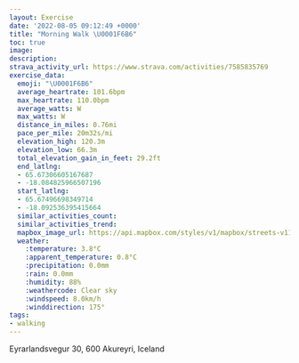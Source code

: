 ```yaml
---
layout: Exercise
date: '2022-08-05 09:12:49 +0000'
title: "Morning Walk \U0001F6B6"
toc: true
image:
description:
strava_activity_url: https://www.strava.com/activities/7585835769
exercise_data:
  emoji: "\U0001F6B6"
  average_heartrate: 101.6bpm
  max_heartrate: 110.0bpm
  average_watts: W
  max_watts: W
  distance_in_miles: 0.76mi
  pace_per_mile: 20m32s/mi
  elevation_high: 120.3m
  elevation_low: 66.3m
  total_elevation_gain_in_feet: 29.2ft
  end_latlng:
  - 65.67306605167687
  - -18.084825966507196
  start_latlng:
  - 65.67496698349714
  - -18.092536395415664
  similar_activities_count:
  similar_activities_trend:
  mapbox_image_url: https://api.mapbox.com/styles/v1/mapbox/streets-v11/static/path-5+787af2-1.0(oczoKjulmB%3FXQz%40KID%60ADt%40BHAIEGGA%5Bi%40GSGu%40Ga%40H%5DMb%40SxAC%3FEEG%3FQYOt%40S%40F%7B%40I%7BBDi%40B%3FDLPrB%40j%40Il%40AND%60%40Pv%40DhC%40e%40BQZd%40FGB%40Xv%40LRFBXGDK%3FwBNOv%40KPQNEBOEkB%3Fo%40Gw%40DwAC_%40USYa%40MMa%40SSg%40%3FW%40SV%7D%40NgAJYZg%40j%40mAf%40q%40b%40qBNSb%40%5DNaATYZq%40JMTOFCN%40VYXGPUXOJU%3F_%40MyBq%40iDSq%40Qw%40%3Fg%40Nq%40),pin-s-s+e5b22e(-18.09254,65.67496),pin-s-f+89ae00(-18.084829999999993,65.67305999999999)/auto/800x800?access_token=pk.eyJ1Ijoiam9zaGJlY2ttYW4iLCJhIjoiY205eWR2aDd1MWZ6djJrbXc4a3M0bWZleiJ9.XiG9OWkNcZk2QzjJbxLB4A
  weather:
    :temperature: 3.8°C
    :apparent_temperature: 0.8°C
    :precipitation: 0.0mm
    :rain: 0.0mm
    :humidity: 88%
    :weathercode: Clear sky
    :windspeed: 8.0km/h
    :winddirection: 175°
tags:
- walking
---
```

Eyrarlandsvegur 30, 600 Akureyri, Iceland
